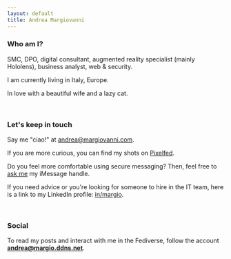 ```yaml
---
layout: default
title: Andrea Margiovanni
---
```


### Who am I?

SMC, DPO, digital consultant, augmented reality specialist (mainly Hololens), business analyst, web & security.

I am currently living in Italy, Europe.

In love with a beautiful wife and a lazy cat.

<br />

### Let's keep in touch

Say me "ciao!" at <a href="mailto:andrea@margiovanni.com">andrea@margiovanni.com</a>.

If you are more curious, you can find my shots on <a href="http://pixelfed.social/stramargio">Pixelfed</a>.

Do you feel more comfortable using secure messaging? Then, feel free to <a href="mailto:chat@margiovanni.com?subject=Session%20or%20iMessage%20request&body=Hi!%20I%20would%20like%20to%20chat%20with%20you%20on%20Session%20or%20iMessage.">ask me</a> my iMessage handle.

If you need advice or you're looking for someone to hire in the IT team, here is a link to my LinkedIn profile: <a href="https://linkedin.com/in/margio/">in/margio</a>.

<br />

### Social

To read my posts and interact with me in the Fediverse, follow the account <strong>andrea@margio.ddns.net</strong>.
